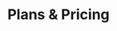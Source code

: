 ---
title: "Plans & Pricing"
heading: "Integrated AWS Business Development"
layout: "pricing"
draft: false

pricing:
- name: "Early Adopter"
  price: "$499"
  per: "/ea"
  link: https://buy.stripe.com/aEU7ulcKg6HXfUA9AA
  link_text: Order Early Adopter
  features_list:
    - One managed, secure data transfer of up to 1 tb

- name: "Tech Advocate"
  price: "$999"
  per: "/ea"
  link: https://buy.stripe.com/9AQdSJeSoc2h37O5kl
  link_text: Order Tech Advocate
  features_list:
    - "Add yourself to the First come first served queue"
    - "One Handex Keydex"
    - "One Year of free upgrades"
    - "Hardware Support"
    - "User Support"
    - "Support rapid deployment"

- name: "Long-Term Pillar"
  price: "$1599"
  per: "/ea"
  link: https://buy.stripe.com/00gbKBfWs9U97o47su
  link_text: Order Long-Term Pillar
  features_list:
    - "Add yourself to the First come first served queue"
    - "One Handex Keydex"
    - "Five years of free upgrades"
    - "Hardware Support"
    - "User Support"
    - "Support rapid deployment"

- name: "Enterprise"
  price: "Custom"
  features_list:
    - "Add yourself to the First come first served queue"
    - "Bulk Handex Keydex order pricing available"
    - "Free upgrades"
    - "Hardware Support"
    - "User Support"
    - "Support rapid deployment"
---